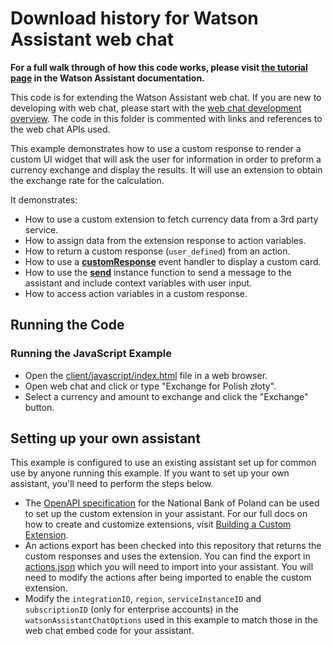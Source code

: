 # Download history for Watson Assistant web chat

**For a full walk through of how this code works, please visit [the tutorial page](DOCS.md) in the Watson Assistant documentation.**

This code is for extending the Watson Assistant web chat. If you are new to developing with web chat, please start with the [web chat development overview](https://cloud.ibm.com/docs/watson-assistant?topic=watson-assistant-web-chat-develop). The code in this folder is commented with links and references to the web chat APIs used.

This example demonstrates how to use a custom response to render a custom UI widget that will ask the user for information in order to preform a currency exchange and display the results. It will use an extension to obtain the exchange rate for the calculation.

It demonstrates:

- How to use a custom extension to fetch currency data from a 3rd party service.
- How to assign data from the extension response to action variables.
- How to return a custom response (`user_defined`) from an action.
- How to use a [**customResponse**](https://web-chat.global.assistant.watson.cloud.ibm.com/docs.html?to=api-events#customresponse) event handler to display a custom card.
- How to use the [**send**](https://web-chat.global.assistant.watson.cloud.ibm.com/docs.html?to=api-instance-methods#send) instance function to send a message to the assistant and include context variables with user input.
- How to access action variables in a custom response.

## Running the Code

### Running the JavaScript Example

- Open the [client/javascript/index.html](client/javascript/index.html) file in a web browser.
- Open web chat and click or type "Exchange for Polish złoty".
- Select a currency and amount to exchange and click the "Exchange" button.

## Setting up your own assistant

This example is configured to use an existing assistant set up for common use by anyone running this example. If you want to set up your own assistant, you'll need to perform the steps below.

- The [OpenAPI specification](nbp.openapi.json) for the National Bank of Poland can be used to set up the custom extension in your assistant. For our full docs on how to create and customize extensions, visit [Building a Custom Extension](https://cloud.ibm.com/docs/watson-assistant?topic=watson-assistant-build-custom-extension).
- An actions export has been checked into this repository that returns the custom responses and uses the extension. You can find the export in [actions.json](actions.json) which  you will need to import into your assistant. You will need to modify the actions after being imported to enable the custom extension.
- Modify the `integrationID`, `region`, `serviceInstanceID` and `subscriptionID` (only for enterprise accounts) in the `watsonAssistantChatOptions` used in this example to match those in the web chat embed code for your assistant.
